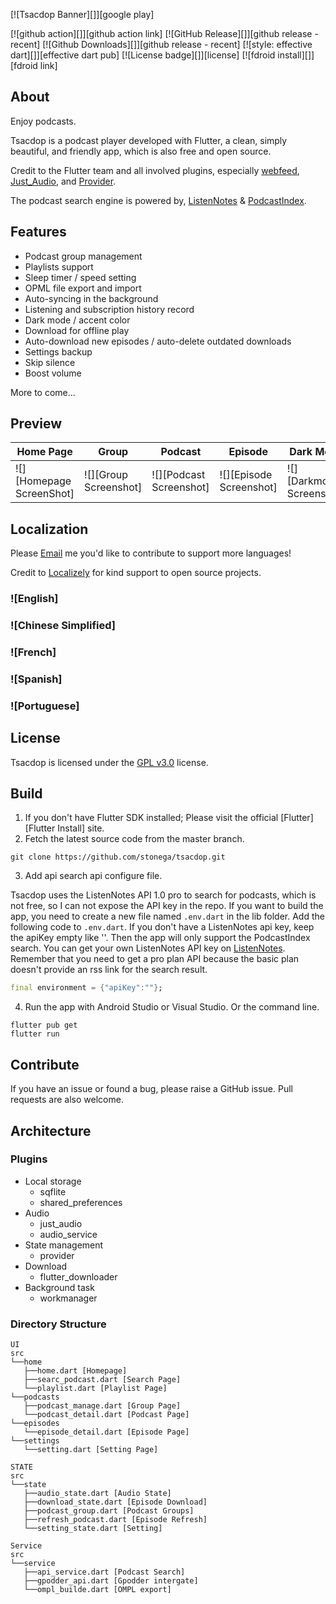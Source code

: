 [![Tsacdop Banner][]][google play]

[![github action][]][github action link]
[![GitHub Release][]][github release - recent]
[![Github Downloads][]][github release - recent]
[![style: effective dart][]][effective dart pub]
[![License badge][]][license]
[![fdroid install][]][fdroid link]

## About

Enjoy podcasts.

Tsacdop is a podcast player developed with Flutter, a clean, simply beautiful, and friendly app, which is also free and open source.

Credit to the Flutter team and all involved plugins, especially [webfeed](https://github.com/witochandra/webfeed), [Just_Audio](https://pub.dev/packages/just_audio), and [Provider](https://pub.dev/packages/provider).

The podcast search engine is powered by, [ListenNotes](https://listennotes.com) & [PodcastIndex](https://podcastindex.org/).

## Features

* Podcast group management
* Playlists support
* Sleep timer / speed setting
* OPML file export and import
* Auto-syncing in the background
* Listening and subscription history record
* Dark mode / accent color
* Download for offline play
* Auto-download new episodes / auto-delete outdated downloads
* Settings backup
* Skip silence
* Boost volume

More to come...

## Preview

| Home Page | Group | Podcast | Episode| Dark Mode |
| ----- | ----- | ----- | ------ | ----- |
|![][Homepage ScreenShot]|![][Group Screenshot] | ![][Podcast Screenshot] | ![][Episode Screenshot]| ![][Darkmode Screenshot] |

## Localization

Please [Email](mailto:<tsacdop.app@gmail.com>) me you'd like to contribute to support more languages!

Credit to [Localizely](https://localizely.com/) for kind support to open source projects.

### ![English]

### ![Chinese Simplified]

### ![French] 

### ![Spanish]

### ![Portuguese]

## License

Tsacdop is licensed under the [GPL v3.0](https://github.com/stonega/tsacdop/blob/master/LICENSE) license.

## Build

1. If you don't have Flutter SDK installed; Please visit the official [Flutter][Flutter Install] site.
2. Fetch the latest source code from the master branch.

``` 
git clone https://github.com/stonega/tsacdop.git
```

3. Add api search api configure file.  

Tsacdop uses the ListenNotes API 1.0 pro to search for podcasts, which is not free, so I can not expose the API key in the repo.
If you want to build the app, you need to create a new file named `.env.dart` in the lib folder. Add the following code to `.env.dart`. If you don't have a ListenNotes api key, keep the apiKey empty like ''. Then the app will only support the PodcastIndex search.
You can get your own ListenNotes API key on [ListenNotes](https://www.listennotes.com/api/). Remember that you need to get a pro plan API because the basic plan doesn't provide an rss link for the search result. 

``` dart
final environment = {"apiKey":""};
```

4. Run the app with Android Studio or Visual Studio. Or the command line.

``` 
flutter pub get
flutter run
```

## Contribute 

If you have an issue or found a bug, please raise a GitHub issue. Pull requests are also welcome.

## Architecture

### Plugins

* Local storage
  + sqflite
  + shared_preferences
* Audio
  + just_audio
  + audio_service
* State management
  + provider
* Download
  + flutter_downloader
* Background task
  + workmanager

### Directory Structure

``` 
UI
src
└──home
   ├──home.dart [Homepage]
   ├──searc_podcast.dart [Search Page]
   └──playlist.dart [Playlist Page]
└──podcasts
   ├──podcast_manage.dart [Group Page]
   └──podcast_detail.dart [Podcast Page]
└──episodes
   └──episode_detail.dart [Episode Page]
└──settings
   └──setting.dart [Setting Page]

STATE
src
└──state
   ├──audio_state.dart [Audio State]
   ├──download_state.dart [Episode Download]
   ├──podcast_group.dart [Podcast Groups]
   ├──refresh_podcast.dart [Episode Refresh]
   └──setting_state.dart [Setting]

Service
src
└──service
   ├──api_service.dart [Podcast Search]
   ├──gpodder_api.dart [Gpodder intergate]
   └──ompl_builde.dart [OMPL export]
```

